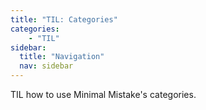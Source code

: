 ```yaml
---
title: "TIL: Categories"
categories:
	- "TIL"
sidebar:
  title: "Navigation"
  nav: sidebar
---
```


TIL how to use Minimal Mistake's categories.